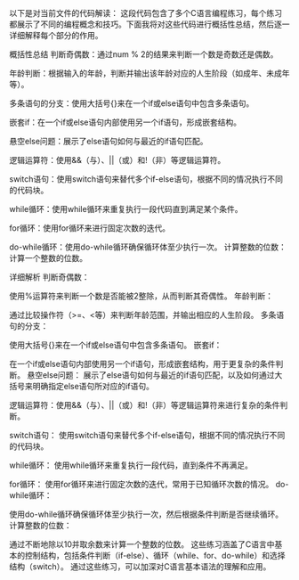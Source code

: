 以下是对当前文件的代码解读：
这段代码包含了多个C语言编程练习，每个练习都展示了不同的编程概念和技巧。下面我将对这些代码进行概括性总结，然后逐一详细解释每个部分的作用。

概括性总结
判断奇偶数：通过num % 2的结果来判断一个数是奇数还是偶数。

年龄判断：根据输入的年龄，判断并输出该年龄对应的人生阶段（如成年、未成年等）。

多条语句的分支：使用大括号{}来在一个if或else语句中包含多条语句。

嵌套if：在一个if或else语句内部使用另一个if语句，形成嵌套结构。

悬空else问题：展示了else语句如何与最近的if语句匹配。

逻辑运算符：使用&&（与）、||（或）和!（非）等逻辑运算符。

switch语句：使用switch语句来替代多个if-else语句，根据不同的情况执行不同的代码块。

while循环：使用while循环来重复执行一段代码直到满足某个条件。

for循环：使用for循环来进行固定次数的迭代。

do-while循环：使用do-while循环确保循环体至少执行一次。
计算整数的位数：计算一个整数的位数。

详细解析
判断奇偶数：

使用%运算符来判断一个数是否能被2整除，从而判断其奇偶性。
年龄判断：

通过比较操作符（>=、<等）来判断年龄范围，并输出相应的人生阶段。
多条语句的分支：

使用大括号{}来在一个if或else语句中包含多条语句。
嵌套if：

在一个if或else语句内部使用另一个if语句，形成嵌套结构，用于更复杂的条件判断。
悬空else问题： 展示了else语句如何与最近的if语句匹配，以及如何通过大括号来明确指定else语句所对应的if语句。

逻辑运算符：使用&&（与）、||（或）和!（非）等逻辑运算符来进行复杂的条件判断。

switch语句：
使用switch语句来替代多个if-else语句，根据不同的情况执行不同的代码块。

while循环：
使用while循环来重复执行一段代码，直到条件不再满足。

for循环：
使用for循环来进行固定次数的迭代，常用于已知循环次数的情况。
do-while循环：

使用do-while循环确保循环体至少执行一次，然后根据条件判断是否继续循环。
计算整数的位数：

通过不断地除以10并取余数来计算一个整数的位数。
这些练习涵盖了C语言中基本的控制结构，包括条件判断（if-else）、循环（while、for、do-while）和选择结构（switch）。
通过这些练习，可以加深对C语言基本语法的理解和应用。